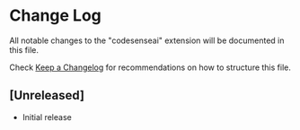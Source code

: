 # Change Log

All notable changes to the "codesenseai" extension will be documented in this file.

Check [Keep a Changelog](http://keepachangelog.com/) for recommendations on how to structure this file.

## [Unreleased]

- Initial release